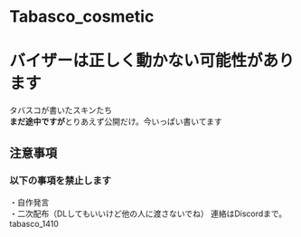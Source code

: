 # Tabasco_cosmetic
# バイザーは正しく動かない可能性があります
タバスコが書いたスキンたち</br>
**まだ途中ですが**とりあえず公開だけ。今いっぱい書いてます</br>
## 注意事項
### 以下の事項を禁止します
・自作発言</br>
・二次配布（DLしてもいいけど他の人に渡さないでね）
連絡はDiscordまで。
tabasco_1410
